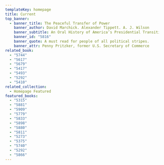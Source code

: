 ```yaml
---
templateKey: homepage
title: Current
top_banner:
  - banner_title: The Peaceful Transfer of Power
    banner_author: David Marchick. Alexander Tippett. A. J. Wilson
    banner_subtitle: An Oral History of America’s Presidential Transitions
    banner_id: "5816"
    banner_quote: A must read for people of all political stripes.
    banner_attr: Penny Pritzker, former U.S. Secretary of Commerce
related_book:
  - "5744"
  - "5617"
  - "5679"
  - "5417"
  - "5493"
  - "5292"
  - "5410"
related_collection:
  - Homepage Featured
featured_books:
  - "5315"
  - "5881"
  - "5909"
  - "5779"
  - "5833"
  - "5898"
  - "5880"
  - "5811"
  - "5273"
  - "5375"
  - "5740"
  - "5292"
  - "5866"
---
```

